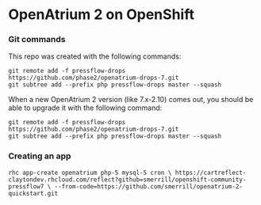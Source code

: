# OpenAtrium 2 on OpenShift

### Git commands

This repo was created with the following commands:

```
git remote add -f pressflow-drops https://github.com/phase2/openatrium-drops-7.git
git subtree add --prefix php pressflow-drops master --squash
```

When a new OpenAtrium 2 version (like 7.x-2.10) comes out, you should be able to upgrade it with the following command:

```
git remote add -f pressflow-drops https://github.com/phase2/openatrium-drops-7.git
git subtree add --prefix php pressflow-drops master --squash
```

### Creating an app

`rhc app-create openatrium php-5 mysql-5 cron \
  https://cartreflect-claytondev.rhcloud.com/reflect?github=smerrill/openshift-community-pressflow7 \
  --from-code=https://github.com/smerrill/openatrium-2-quickstart.git`
